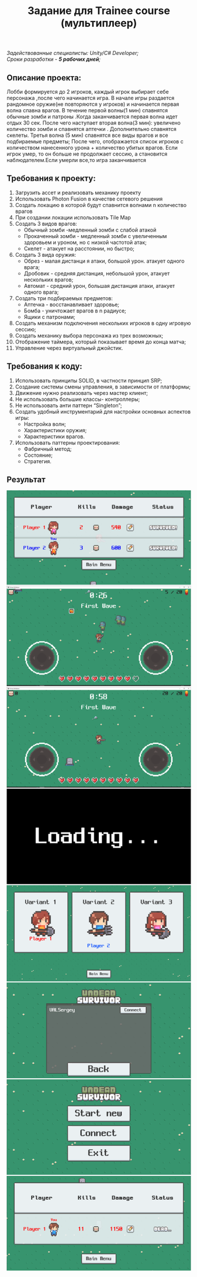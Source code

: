 <header><h1 align=center>Задание для Trainee course<br>(мультиплеер)</h1></header>
<subtitle><i>Задействованные специалисты: Unity/C# Developer;<br>Сроки разработки - <b>5 рабочих дней</b>;</i></subtitle>

<body>
 <h2><b>Описание проекта:</b></h2>
<p>Лобби формируется до 2 игроков, каждый игрок выбирает себе персонажа ,после чего начинается игра.  В начале игры раздается рандомное оружие(не повторяются у игроков)  и начинается первая волна спавна врагов. В течение первой  волны(1 мин) спавнятся обычные зомби и патроны .Когда заканчивается первая волна идет отдых 30 сек. После чего наступает вторая волна(3 мин): увеличено количество зомби и спавнятся аптечки . Дополнительно спавнятся скелеты.  Третья волна (5 мин) спавнятся все виды врагов и все подбираемые предметы; После чего, отображается список игроков с количеством нанесенного урона + количество убитых врагов. Если игрок умер, то он больше не продолжает сессию, а становится наблюдателем.Если умерли все,то игра заканчивается</p>

<h2><b>Требования к проекту:</b></h2>
<p>
<ol>
 <li>Загрузить ассет и реализовать механику проекту</li>
 <li>Использовать Photon Fusion в качестве сетевого решения</li>
 <li>Создать локацию в которой будут спавнится волнами  n количество врагов</li>
 <li>При создании локации использовать Tile Map</li>
 <li>Создать 3 видов врагов:
 <ul>
  <li>Обычный зомби -медленный зомби с слабой атакой</li>
  <li>Прокаченный зомби - медленный зомби с увеличенным здоровьем и уроном, но с низкой частотой атак;</li>
  <li>Скелет - атакует на расстоянии, но быстро;</li>
 </ul>
 </li>
 <li>Создать 3 вида оружия:
 <ul>
  <li>Обрез - малая дистанци	я атаки, большой урон. атакует одного врага;</li>
  <li>Дробовик - средняя дистанция, небольшой урон, атакует  нескольких врагов;</li>
  <li>Автомат - средний урон, большая дистанция атаки, атакует одного врага;</li>
 </ul>
 </li>
 <li>Создать три подбираемых предметов:
 <ul>
  <li>Аптечка - восстанавливает здоровье;</li>
  <li>Бомба - уничтожает врагов в n радиусе;</li>
  <li>Ящики с патронами;</li>
 </ul>
 </li>
 <li>Создать механизм подключения нескольких игроков в одну игровую сессию;</li>
 <li>Создать механику выбора персонажа из трех возможных;</li>
 <li>Отображение таймера, который показывает время до конца матча;</li>
 <li>Управление через виртуальный джойстик.</li>
</ol>
</p>
<p>
 <h2>Требования к коду:</h2>
 <ol>
  <li>Использовать принципы SOLID, в частности принцип  SRP;</li>
  <li>Создание системы смены управления, в зависимости от платформы;</li>
  <li>Движение нужно  реализовать  через мастер клиент;</li>
  <li>Не использовать большие классы- контроллеры;</li>
  <li>Не использовать анти паттерн “Singleton”;</li>
  <li>
   Создать удобный инструментарий для настройки основных аспектов игры:
   <ul>
    <li>Настройка волн;</li>
    <li>Характеристики оружия;</li>
    <li>Характеристики врагов.</li>
   </ul>
  </li>
  <li>
   Использовать паттерны проектирования:
   <ul>
    <li>Фабричный метод;</li>
    <li>Состояние;</li>
    <li>Стратегия.</li>
   </ul>
  </li>
 </ol>
</p>


<p align=center>
 <h2>Результат</h2>
 <img src="https://github.com/VALSergeySP/Trainee_Multiplayer/blob/develop/Assets/Undead_Screenshots/image_2024-03-23_10-10-58.png" alt="Screenshot 1"/>
 <img src="https://github.com/VALSergeySP/Trainee_Multiplayer/blob/develop/Assets/Undead_Screenshots/image_2024-03-23_10-10-376.png" alt="Screenshot 2"/>
 <img src="https://github.com/VALSergeySP/Trainee_Multiplayer/blob/develop/Assets/Undead_Screenshots/image_2024-03-23_10-10-375.png" alt="Screenshot 3"/>
 <img src="https://github.com/VALSergeySP/Trainee_Multiplayer/blob/develop/Assets/Undead_Screenshots/image_2024-03-23_10-10-374.png" alt="Screenshot 4"/>
 <img src="https://github.com/VALSergeySP/Trainee_Multiplayer/blob/develop/Assets/Undead_Screenshots/image_2024-03-23_10-10-363.png" alt="Screenshot 5"/>
 <img src="https://github.com/VALSergeySP/Trainee_Multiplayer/blob/develop/Assets/Undead_Screenshots/image_2024-03-23_10-10-362.png" alt="Screenshot 6"/>
 <img src="https://github.com/VALSergeySP/Trainee_Multiplayer/blob/develop/Assets/Undead_Screenshots/image_2024-03-23_10-10-36.png" alt="Screenshot 7"/>
 <img src="https://github.com/VALSergeySP/Trainee_Multiplayer/blob/develop/Assets/Undead_Screenshots/7.png" alt="Screenshot 8"/>
</p>

</body>
